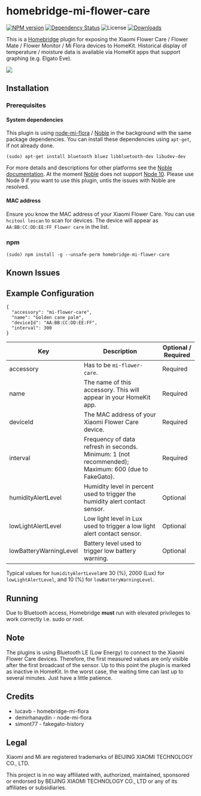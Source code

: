 # homebridge-mi-flower-care


[![NPM version](https://badge.fury.io/js/homebridge-mi-flower-care.svg)](https://npmjs.org/package/homebridge-mi-flower-care)
[![Dependency Status](https://david-dm.org/honkmaster/homebridge-mi-flower-care.svg)](https://david-dm.org/honkmaster/homebridge-mi-flower-care) 
![License](https://img.shields.io/badge/license-ISC-lightgrey.svg)
[![Downloads](https://img.shields.io/npm/dm/homebridge-mi-flower-care.svg)](https://npmjs.org/package/homebridge-mi-flower-care)

This is a [Homebridge](https://github.com/nfarina/homebridge) plugin for exposing the Xiaomi Flower Care / Flower Mate / Flower Monitor / Mi Flora devices to HomeKit. Historical display of temperature / moisture data is available via HomeKit apps that support graphing (e.g. Elgato Eve).

<img src=https://raw.githubusercontent.com/honkmaster/homebridge-mi-flower-care/master/images/flower_care.jpg />


## Installation

### Prerequisites

#### System dependencies

This plugin is using [node-mi-flora](https://github.com/demirhanaydin/node-mi-flora) / [Noble](https://github.com/noble/noble) in the background with the same package dependencies. You can install these dependencies using `apt-get`, if not already done.

```
(sudo) apt-get install bluetooth bluez libbluetooth-dev libudev-dev
```

For more details and descriptions for other platforms see the [Noble documentation](https://github.com/noble/noble#readme). At the moment [Noble](https://www.npmjs.com/package/noble) does not support [Node 10](https://github.com/noble/node-bluetooth-hci-socket/issues/84). Please use Node 9 if you want to use this plugin, untis the issues with Noble are resolved.


#### MAC address

Ensure you know the MAC address of your Xiaomi Flower Care. You can use `hcitool lescan` to scan for devices. The device will appear as `AA:BB:CC:DD:EE:FF Flower care` in the list.

### npm

```
(sudo) npm install -g --unsafe-perm homebridge-mi-flower-care
```

## Known Issues



## Example Configuration

```
{
  "accessory": "mi-flower-care",
  "name": "Golden cane palm",
  "deviceId": "AA:BB:CC:DD:EE:FF",
  "interval": 300
}
``` 

| Key           | Description | Optional / Required |
|---------------|-------------|---------------------|
| accessory     | Has to be `mi-flower-care`. | Required |
| name          | The name of this accessory. This will appear in your HomeKit app. | Required |
| deviceId      | The MAC address of your Xiaomi Flower Care device. | Required |
| interval      | Frequency of data refresh in seconds. Minimum: 1 (not recommended); Maximum: 600 (due to FakeGato). | Required |
| humidityAlertLevel | Humidity level in percent used to trigger the humidity alert contact sensor. | Optional |
| lowLightAlertLevel |  Low light level in Lux used to trigger a low light alert contact sensor. | Optional |
| lowBatteryWarningLevel |  Battery level used to trigger low battery warning. | Optional |

Typical values for `humidityAlertLevel`are 30 (%), 2000 (Lux) for `lowLightAlertLevel`, and 10 (%)  for `lowBatteryWarningLevel`. 

## Running

Due to Bluetooth access, Homebridge **must** run with elevated privileges to work correctly i.e. sudo or root.

## Note

The plugins is using Bluetooth LE (Low Energy) to connect to the Xiaomi Flower Care devices. Therefore, the first measured values are only visible after the first broadcast of the sensor. Up to this point the plugin is marked as inactive in HomeKit. In the worst case, the waiting time can last up to several minutes. Just have a little patience.

## Credits

* lucavb - homebridge-mi-flora
* demirhanaydin - node-mi-flora
* simont77 - fakegato-history

## Legal

Xiaomi and Mi are registered trademarks of BEIJING XIAOMI TECHNOLOGY CO., LTD.

This project is in no way affiliated with, authorized, maintained, sponsored or endorsed by BEIJING XIAOMI TECHNOLOGY CO., LTD or any of its affiliates or subsidiaries.
